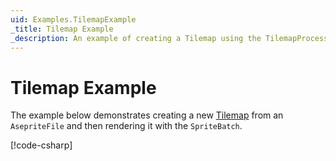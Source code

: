 ```yaml
---
uid: Examples.TilemapExample
_title: Tilemap Example
_description: An example of creating a Tilemap using the TilemapProcessor.
---
```


# Tilemap Example

The example below demonstrates creating a new [Tilemap](<xref:MonoGame.Aseprite.Tilemap>) from an `AsepriteFile` and then rendering it with the `SpriteBatch`.

[!code-csharp[](TilemapExample.cs?highlight=5-6,9,17-18,31-58,68-73)]
